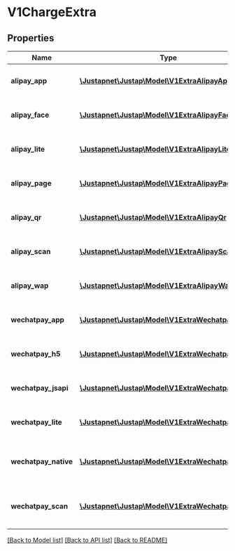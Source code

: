 # V1ChargeExtra

## Properties
Name | Type | Description | Notes
------------ | ------------- | ------------- | -------------
**alipay_app** | [**\Justapnet\Justap\Model\V1ExtraAlipayApp**](V1ExtraAlipayApp.md) | 支付宝 App 支付渠道元数据 | [optional] 
**alipay_face** | [**\Justapnet\Justap\Model\V1ExtraAlipayFace**](V1ExtraAlipayFace.md) | 支付宝 刷脸 支付渠道元数据 | [optional] 
**alipay_lite** | [**\Justapnet\Justap\Model\V1ExtraAlipayLite**](V1ExtraAlipayLite.md) | 支付宝 小程序 支付渠道元数据 | [optional] 
**alipay_page** | [**\Justapnet\Justap\Model\V1ExtraAlipayPage**](V1ExtraAlipayPage.md) | 支付宝 电脑网站 支付渠道元数据 | [optional] 
**alipay_qr** | [**\Justapnet\Justap\Model\V1ExtraAlipayQr**](V1ExtraAlipayQr.md) | 支付宝 当面付 支付渠道元数据 | [optional] 
**alipay_scan** | [**\Justapnet\Justap\Model\V1ExtraAlipayScan**](V1ExtraAlipayScan.md) | 支付宝 扫码(被扫) 支付渠道元数据 | [optional] 
**alipay_wap** | [**\Justapnet\Justap\Model\V1ExtraAlipayWap**](V1ExtraAlipayWap.md) | 支付宝 手机网站 支付渠道元数据 | [optional] 
**wechatpay_app** | [**\Justapnet\Justap\Model\V1ExtraWechatpayApp**](V1ExtraWechatpayApp.md) | 微信支付 App 支付渠道元数据 | [optional] 
**wechatpay_h5** | [**\Justapnet\Justap\Model\V1ExtraWechatpayH5**](V1ExtraWechatpayH5.md) | 微信支付 H5 支付渠道元数据 | [optional] 
**wechatpay_jsapi** | [**\Justapnet\Justap\Model\V1ExtraWechatpayJsapi**](V1ExtraWechatpayJsapi.md) | 微信支付 公众号 支付渠道元数据 | [optional] 
**wechatpay_lite** | [**\Justapnet\Justap\Model\V1ExtraWechatpayLite**](V1ExtraWechatpayLite.md) | 微信支付 小程序 支付渠道元数据 | [optional] 
**wechatpay_native** | [**\Justapnet\Justap\Model\V1ExtraWechatpayNative**](V1ExtraWechatpayNative.md) | 微信支付 扫码(被扫) 支付渠道元数据 | [optional] 
**wechatpay_scan** | [**\Justapnet\Justap\Model\V1ExtraWechatpayScan**](V1ExtraWechatpayScan.md) | 微信支付 扫码(被扫) 支付渠道元数据 | [optional] 

[[Back to Model list]](../README.md#documentation-for-models) [[Back to API list]](../README.md#documentation-for-api-endpoints) [[Back to README]](../README.md)


